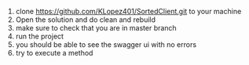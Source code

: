 1. clone https://github.com/KLopez401/SortedClient.git to your machine
2. Open the solution and do clean and rebuild
3. make sure to check that you are in master branch
4. run the project
5. you should be able to see the swagger ui with no errors
6. try to execute a method
